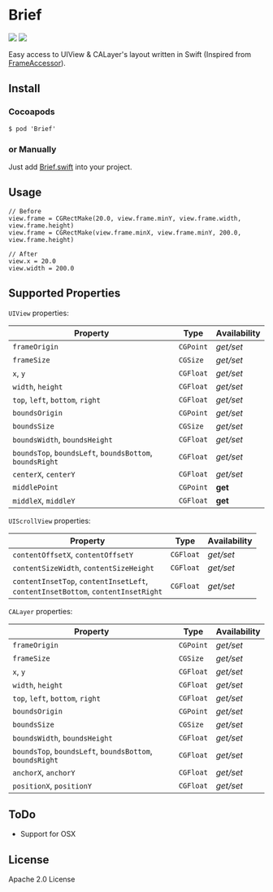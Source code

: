 # Brief

[![](http://img.shields.io/badge/iOS-7.0%2B-blue.svg)]() 
[![](http://img.shields.io/badge/Swift-1.2-blue.svg)]()

Easy access to UIView &amp; CALayer's layout written in Swift (Inspired from [FrameAccessor](https://github.com/AlexDenisov/FrameAccessor)).

## Install

### Cocoapods

```
$ pod 'Brief'
```

### or Manually

Just add [Brief.swift](Brief/Brief.swift) into your project.

## Usage
```
// Before
view.frame = CGRectMake(20.0, view.frame.minY, view.frame.width, view.frame.height)
view.frame = CGRectMake(view.frame.minX, view.frame.minY, 200.0, view.frame.height)

// After 
view.x = 20.0
view.width = 200.0
```

## Supported Properties

`UIView` properties:

Property | Type | Аvailability
--- | --- | ---
`frameOrigin` | `CGPoint` | *get/set*
`frameSize` | `CGSize` | *get/set*
`x`, `y` | `CGFloat` | *get/set*
`width`, `height` | `CGFloat` | *get/set*
`top`, `left`, `bottom`, `right` | `CGFloat` | *get/set*
`boundsOrigin` | `CGPoint` | *get/set*
`boundsSize` | `CGSize` | *get/set*
`boundsWidth`, `boundsHeight` | `CGFloat` | *get/set*
`boundsTop`, `boundsLeft`, `boundsBottom`, `boundsRight` | `CGFloat` | *get/set*
`centerX`, `centerY` | `CGFloat` | *get/set*
`middlePoint` | `CGPoint` | **get**
`middleX`, `middleY` | `CGFloat` | **get**

`UIScrollView` properties:

Property | Type | Аvailability
--- | --- | ---
`contentOffsetX`, `contentOffsetY` | `CGFloat` | *get/set*
`contentSizeWidth`, `contentSizeHeight` | `CGFloat` | *get/set*
`contentInsetTop`, `contentInsetLeft`, <br>`contentInsetBottom`, `contentInsetRight` | `CGFloat` | *get/set*

`CALayer` properties:

Property | Type | Аvailability
--- | --- | ---
`frameOrigin` | `CGPoint` | *get/set*
`frameSize` | `CGSize` | *get/set*
`x`, `y` | `CGFloat` | *get/set*
`width`, `height` | `CGFloat` | *get/set*
`top`, `left`, `bottom`, `right` | `CGFloat` | *get/set*
`boundsOrigin` | `CGPoint` | *get/set*
`boundsSize` | `CGSize` | *get/set*
`boundsWidth`, `boundsHeight` | `CGFloat` | *get/set*
`boundsTop`, `boundsLeft`, `boundsBottom`, `boundsRight` | `CGFloat` | *get/set*
`anchorX`, `anchorY` | `CGFloat` | *get/set*
`positionX`, `positionY` | `CGFloat` | *get/set*

## ToDo
- Support for OSX

## License
Apache 2.0 License
